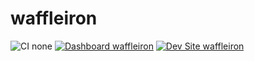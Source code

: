 # waffleiron

![CI none](https://img.shields.io/badge/ci-none-orange.svg)
[![Dashboard waffleiron](https://img.shields.io/badge/dashboard-waffleiron-yellow.svg)](https://dashboard.pantheon.io/sites/937260c2-446f-4aa2-8a7b-fd76046e32fa#dev/code)
[![Dev Site waffleiron](https://img.shields.io/badge/site-waffleiron-blue.svg)](http://dev-waffleiron.pantheonsite.io/)